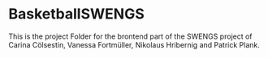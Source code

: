 # BasketballSWENGS
This is the project Folder for the brontend part of the SWENGS project of Carina Cölsestin, Vanessa Fortmüller, Nikolaus Hribernig and Patrick Plank.
